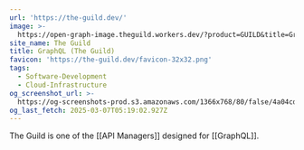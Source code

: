 ```yaml
---
url: 'https://the-guild.dev/'
image: >-
  https://open-graph-image.theguild.workers.dev/?product=GUILD&title=GraphQL%20Tools
site_name: The Guild
title: GraphQL (The Guild)
favicon: 'https://the-guild.dev/favicon-32x32.png'
tags:
  - Software-Development
  - Cloud-Infrastructure
og_screenshot_url: >-
  https://og-screenshots-prod.s3.amazonaws.com/1366x768/80/false/4a04cddd65b445d32b4b899548f103e7911d22a16a2d8d1164c397b194eb02b3.jpeg
og_last_fetch: 2025-03-07T05:19:02.927Z
---
```

The Guild is one of the [[API Managers]] designed for [[GraphQL]].


